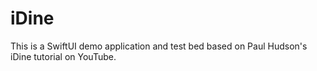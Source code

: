 # iDine

This is a SwiftUI demo application and test bed based on Paul Hudson's iDine tutorial on YouTube.
